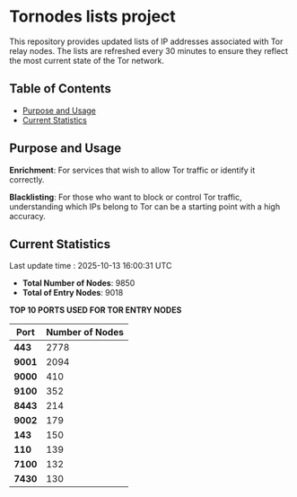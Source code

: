 # Tornodes lists project

This repository provides updated lists of IP addresses associated with Tor relay nodes. The lists are refreshed every 30 minutes to ensure they reflect the most current state of the Tor network.

## Table of Contents

- [Purpose and Usage](#purpose-and-usage)
- [Current Statistics](#current-statistics)


## Purpose and Usage

**Enrichment**: For services that wish to allow Tor traffic or identify it correctly.

**Blacklisting**: For those who want to block or control Tor traffic, understanding which IPs belong to Tor can be a starting point with a high accuracy.

## Current Statistics

Last update time : 2025-10-13 16:00:31 UTC

- **Total Number of Nodes**: 9850
- **Total of Entry Nodes**: 9018

**TOP 10 PORTS USED FOR TOR ENTRY NODES**

| **Port** | **Number of Nodes** |
|------|-----------------|
| **443**   | 2778  |
| **9001**   | 2094  |
| **9000**   | 410  |
| **9100**   | 352  |
| **8443**   | 214  |
| **9002**   | 179  |
| **143**   | 150  |
| **110**   | 139  |
| **7100**   | 132  |
| **7430**   | 130  |

